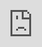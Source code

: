 ```yaml
---
metatable: true
obsidianUIMode: preview
---
```


<iframe src="https://www.texpage.com/console" style="position:absolute; top:0; left:0; width:100%; border:none;  height:100%;">
